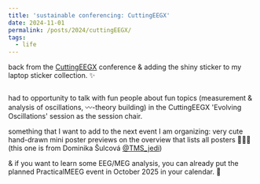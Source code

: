 ```yaml
---
title: 'sustainable conferencing: CuttingEEGX'
date: 2024-11-01
permalink: /posts/2024/cuttingEEGX/
tags:
  - life
---
```


back from the [CuttingEEGX](https://cuttingeegx.org/) conference & adding the shiny sticker to my laptop sticker collection. ✨

<img src="{{ base_path }}/images/2024_posts_cuttingEEGX.jpg" alt="" style="max-width: 100%; height: auto;">

had to opportunity to talk with fun people about fun topics (measurement & analysis of oscillations, 〰️-theory building) in the CuttingEEGX 'Evolving Oscillations' session as the session chair. 
<img src="{{ base_path }}/images/2024_posts_cuttingEEGX2.jpg" alt="" style="max-width: 100%; height: auto;">

something that I want to add to the next event I am organizing: very cute hand-drawn mini poster previews on the overview that lists all posters 👩‍🎨🎨 (this one is from Dominika Šulcová [@TMS_jedi](https://x.com/TMS_jedi/))
<img src="{{ base_path }}/images/2024_posts_cuttingEEGX3.jpg" alt="" style="max-width: 100%; height: auto;">

& if you want to learn some EEG/MEG analysis, you can already put the planned PracticalMEEG event in October 2025 in your calendar. 🙂